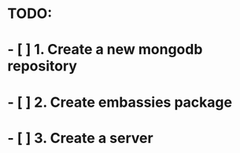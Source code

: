 # TODO:


# - [ ] 1. Create a new mongodb repository
# - [ ] 2. Create embassies package
# - [ ] 3. Create a server


